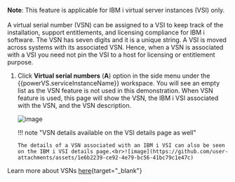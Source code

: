 **Note**: This feature is applicable for IBM i virtual server instances (VSI) only.<br><br> A virtual serial number (VSN) can be assigned to a VSI to keep track of the installation, support entitlements, and licensing compliance for IBM i software. The VSN has seven digits and it is a unique string. A VSI is moved across systems with its associated VSN. Hence, when a VSN is associated with a VSI you need not pin the VSI to a host for licensing or entitlement purpose. 

1. Click **Virtual serial numbers** (**A**) option in the side menu under the {{powerVS.serviceInstanceName}} workspace. You will see an empty list as the VSN feature is not used in this demonstration. When VSN feature is used, this page will show the VSN, the IBM i VSI associated with the VSN, and the VSN description.

    ![image](https://github.com/user-attachments/assets/2fa415ec-26b4-4c45-a6d6-6173f9425cb6)
   
    !!! note "VSN details available on the VSI details page as well"

       The details of a VSN associated with an IBM i VSI can also be seen on the IBM i VSI details page.<br>![image](https://github.com/user-attachments/assets/1e6b2239-ce92-4e79-bc56-41bc79c1e47c)
   
Learn more about VSNs [here](https://cloud.ibm.com/docs/power-iaas?topic=power-iaas-creating-power-virtual-server&q=virtual+serial&tags=power-iaas&offset=10#vsn){target="_blank"}
